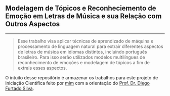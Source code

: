 ## Modelagem de Tópicos e Reconheciemento de Emoção em Letras de Música e sua Relação com Outros Aspectos
---

> Esse trabalho visa aplicar técnicas de aprendizado de máquina e processamento de linguagem natural para extrair diferentes aspectos de letras de música em idiomas distintos, incluindo português brasileiro. Para isso serão utilizados modelos multilíngues de reconhecimento de emoções e modelagem de tópicos a fim de extrais esses aspectos.

O intuito desse repositório é armazenar os trabalhos para este projeto de Iniciação Científica feito por [mim](http://www.github.com/renandantasp) com a orientação do [Prof. Dr. Diego Furtado Silva](https://scholar.google.com.br/citations?user=HXu5lB4AAAAJ&hl).
